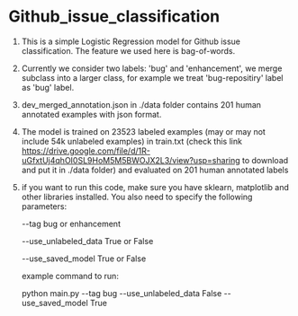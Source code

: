 # Github_issue_classification
1. This is a simple Logistic Regression model for Github issue classification. The feature we used here is bag-of-words.

2. Currently we consider two labels: 'bug' and 'enhancement', we merge subclass into a larger class, for example we treat
'bug-repositiry' label as 'bug' label.

3. dev_merged_annotation.json in ./data folder contains 201 human annotated examples with json format. 

4. The model is trained on 23523 labeled examples (may or may not include 54k unlabeled examples) in train.txt (check this link https://drive.google.com/file/d/1R-uGfxtUj4qhOI0SL9HoM5M5BWOJX2L3/view?usp=sharing to download and put it in ./data folder) and evaluated on 201 human annotated labels

5. if you want to run this code, make sure you have sklearn, matplotlib and other libraries installed. You also need to specify the following parameters:

    --tag   bug or enhancement
    
    --use_unlabeled_data    True or False
    
    --use_saved_model   True or False
    
    
    example command to run:
    
    python main.py --tag bug --use_unlabeled_data False --use_saved_model True

